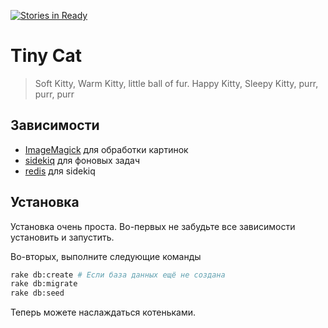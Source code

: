 [![Stories in Ready](https://badge.waffle.io/dmitryzuev/tiny-cat.png?label=ready&title=Ready)](https://waffle.io/dmitryzuev/tiny-cat)
# Tiny Cat

> Soft Kitty, Warm Kitty,
> little ball of fur.
> Happy Kitty, Sleepy Kitty,
> purr, purr, purr

## Зависимости

* [ImageMagick](http://www.imagemagick.org/) для обработки картинок
* [sidekiq](https://github.com/mperham/sidekiq/) для фоновых задач
* [redis](http://redis.io/) для sidekiq

## Установка

Установка очень проста. Во-первых не забудьте все зависимости установить
и запустить.

Во-вторых, выполните следующие команды

```bash
rake db:create # Если база данных ещё не создана
rake db:migrate
rake db:seed
```

Теперь можете наслаждаться котеньками.